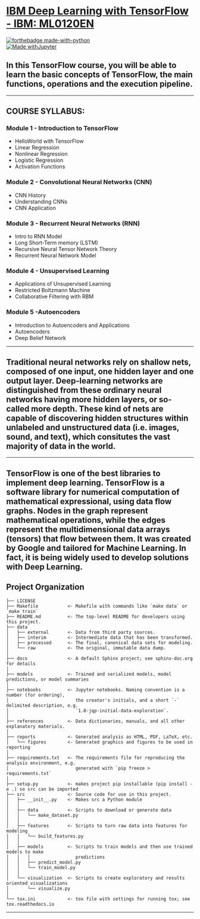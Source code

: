 # [IBM Deep Learning with TensorFlow - IBM: ML0120EN](https://cognitiveclass.ai/courses/course-v1:BigDataUniversity+ML0120EN+v2)


[![forthebadge made-with-python](http://ForTheBadge.com/images/badges/made-with-python.svg)](https://www.python.org/)  
[![Made withJupyter](https://img.shields.io/badge/Made%20with-Jupyter-orange?style=for-the-badge&logo=Jupyter)](https://jupyter.org/try)  


## In this TensorFlow course, you will be able to learn the basic concepts of TensorFlow, the main functions, operations and the execution pipeline. 
  
---

## COURSE SYLLABUS: 

### Module 1 - Introduction to TensorFlow

- HelloWorld with TensorFlow
- Linear Regression
- Nonlinear Regression
- Logistic Regression
- Activation Functions 

### Module 2 - Convolutional Neural Networks (CNN)

- CNN History
- Understanding CNNs
- CNN Application

### Module 3 - Recurrent Neural Networks (RNN)

- Intro to RNN Model
- Long Short-Term memory (LSTM)
- Recursive Neural Tensor Network Theory
- Recurrent Neural Network Model

### Module 4 - Unsupervised Learning

- Applications of Unsupervised Learning
- Restricted Boltzmann Machine
- Collaborative Filtering with RBM 


### Module 5 -Autoencoders

- Introduction to Autoencoders and Applications
- Autoencoders
- Deep Belief Network

---

## Traditional neural networks rely on shallow nets, composed of one input, one hidden layer and one output layer. Deep-learning networks are distinguished from these ordinary neural networks having more hidden layers, or so-called more depth. These kind of nets are capable of discovering hidden structures within unlabeled and unstructured data (i.e. images, sound, and text), which consitutes the vast majority of data in the world.
---
## TensorFlow is one of the best libraries to implement deep learning. TensorFlow is a software library for numerical computation of mathematical expressional, using data flow graphs. Nodes in the graph represent mathematical operations, while the edges represent the multidimensional data arrays (tensors) that flow between them. It was created by Google and tailored for Machine Learning. In fact, it is being widely used to develop solutions with Deep Learning.



Project Organization
--------------------

    ├── LICENSE
    ├── Makefile           <- Makefile with commands like `make data` or `make train`
    ├── README.md          <- The top-level README for developers using this project.
    ├── data
    │   ├── external       <- Data from third party sources.
    │   ├── interim        <- Intermediate data that has been transformed.
    │   ├── processed      <- The final, canonical data sets for modeling.
    │   └── raw            <- The original, immutable data dump.
    │
    ├── docs               <- A default Sphinx project; see sphinx-doc.org for details
    │
    ├── models             <- Trained and serialized models, model predictions, or model summaries
    │
    ├── notebooks          <- Jupyter notebooks. Naming convention is a number (for ordering),
    │                         the creator's initials, and a short `-` delimited description, e.g.
    │                         `1.0-jqp-initial-data-exploration`.
    │
    ├── references         <- Data dictionaries, manuals, and all other explanatory materials.
    │
    ├── reports            <- Generated analysis as HTML, PDF, LaTeX, etc.
    │   └── figures        <- Generated graphics and figures to be used in reporting
    │
    ├── requirements.txt   <- The requirements file for reproducing the analysis environment, e.g.
    │                         generated with `pip freeze > requirements.txt`
    │
    ├── setup.py           <- makes project pip installable (pip install -e .) so src can be imported
    ├── src                <- Source code for use in this project.
    │   ├── __init__.py    <- Makes src a Python module
    │   │
    │   ├── data           <- Scripts to download or generate data
    │   │   └── make_dataset.py
    │   │
    │   ├── features       <- Scripts to turn raw data into features for modeling
    │   │   └── build_features.py
    │   │
    │   ├── models         <- Scripts to train models and then use trained models to make
    │   │   │                 predictions
    │   │   ├── predict_model.py
    │   │   └── train_model.py
    │   │
    │   └── visualization  <- Scripts to create exploratory and results oriented visualizations
    │       └── visualize.py
    │
    └── tox.ini            <- tox file with settings for running tox; see tox.readthedocs.io


--------
